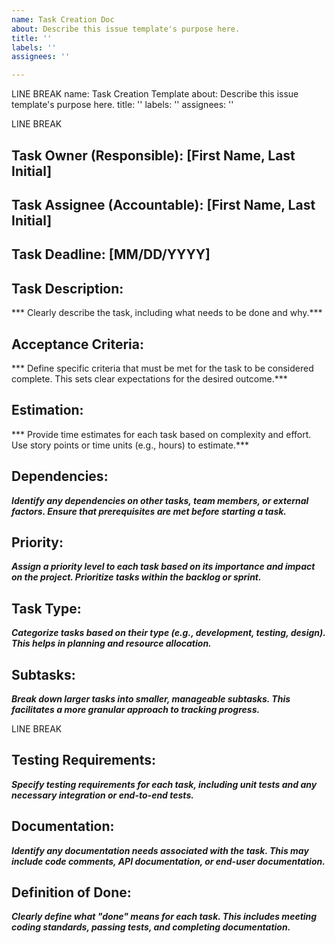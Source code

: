 ```yaml
---
name: Task Creation Doc
about: Describe this issue template's purpose here.
title: ''
labels: ''
assignees: ''

---
```


LINE BREAK
name: Task Creation Template
about: Describe this issue template's purpose here.
title: ''
labels: ''
assignees: ''

LINE BREAK

## Task Owner (Responsible): [First Name, Last Initial]

## Task Assignee (Accountable): [First Name, Last Initial]

## Task Deadline: [MM/DD/YYYY]

## Task Description:

*** Clearly describe the task, including what needs to be done and why.***

## Acceptance Criteria:

*** Define specific criteria that must be met for the task to be considered complete. This sets clear expectations for the desired outcome.***

## Estimation:

*** Provide time estimates for each task based on complexity and effort. Use story points or time units (e.g., hours) to estimate.***

## Dependencies:

***Identify any dependencies on other tasks, team members, or external factors. Ensure that prerequisites are met before starting a task.***

## Priority:

***Assign a priority level to each task based on its importance and impact on the project. Prioritize tasks within the backlog or sprint.***

## Task Type:

***Categorize tasks based on their type (e.g., development, testing, design). This helps in planning and resource allocation.***

## Subtasks:

***Break down larger tasks into smaller, manageable subtasks. This facilitates a more granular approach to tracking progress.***

LINE BREAK

## Testing Requirements:

***Specify testing requirements for each task, including unit tests and any necessary integration or end-to-end tests.***

## Documentation:

***Identify any documentation needs associated with the task. This may include code comments, API documentation, or end-user documentation.***

## Definition of Done:

***Clearly define what "done" means for each task. This includes meeting coding standards, passing tests, and completing documentation.***
